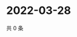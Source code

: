 # 2022-03-28

共 0 条

<!-- BEGIN WEIBO -->
<!-- 最后更新时间 Mon Mar 28 2022 22:01:01 GMT+0800 (China Standard Time) -->

<!-- END WEIBO -->
